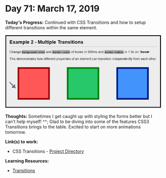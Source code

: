 # Day 71: March 17, 2019

**Today's Progress:** Continued with CSS Transitions and how to setup different transitions within the same element.

![CSS3 Multiple Transitions Example](./images/css-transitions-example-2.gif)

**Thoughts:** Sometimes I get caught up with styling the forms better but I can't help myself! ^^; Glad to be diving into some of the features CSS3 Transitions brings to the table. Excited to start on more animations tomorrow.

**Link(s) to work:**
* CSS Transitions - [Project Directory](../work/css/transitions)

**Learning Resources:**
* [Transitions](https://learn.shayhowe.com/advanced-html-css/transitions-animations/)